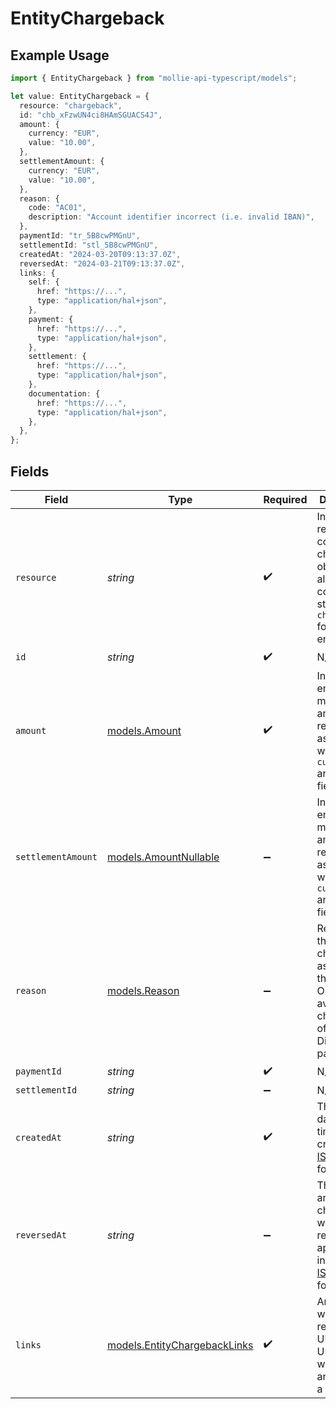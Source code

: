 # EntityChargeback

## Example Usage

```typescript
import { EntityChargeback } from "mollie-api-typescript/models";

let value: EntityChargeback = {
  resource: "chargeback",
  id: "chb_xFzwUN4ci8HAmSGUACS4J",
  amount: {
    currency: "EUR",
    value: "10.00",
  },
  settlementAmount: {
    currency: "EUR",
    value: "10.00",
  },
  reason: {
    code: "AC01",
    description: "Account identifier incorrect (i.e. invalid IBAN)",
  },
  paymentId: "tr_5B8cwPMGnU",
  settlementId: "stl_5B8cwPMGnU",
  createdAt: "2024-03-20T09:13:37.0Z",
  reversedAt: "2024-03-21T09:13:37.0Z",
  links: {
    self: {
      href: "https://...",
      type: "application/hal+json",
    },
    payment: {
      href: "https://...",
      type: "application/hal+json",
    },
    settlement: {
      href: "https://...",
      type: "application/hal+json",
    },
    documentation: {
      href: "https://...",
      type: "application/hal+json",
    },
  },
};
```

## Fields

| Field                                                                                                                      | Type                                                                                                                       | Required                                                                                                                   | Description                                                                                                                | Example                                                                                                                    |
| -------------------------------------------------------------------------------------------------------------------------- | -------------------------------------------------------------------------------------------------------------------------- | -------------------------------------------------------------------------------------------------------------------------- | -------------------------------------------------------------------------------------------------------------------------- | -------------------------------------------------------------------------------------------------------------------------- |
| `resource`                                                                                                                 | *string*                                                                                                                   | :heavy_check_mark:                                                                                                         | Indicates the response contains a chargeback object. Will always contain the string `chargeback` for this<br/>endpoint.    | chargeback                                                                                                                 |
| `id`                                                                                                                       | *string*                                                                                                                   | :heavy_check_mark:                                                                                                         | N/A                                                                                                                        | chb_xFzwUN4ci8HAmSGUACS4J                                                                                                  |
| `amount`                                                                                                                   | [models.Amount](../models/amount.md)                                                                                       | :heavy_check_mark:                                                                                                         | In v2 endpoints, monetary amounts are represented as objects with a `currency` and `value` field.                          |                                                                                                                            |
| `settlementAmount`                                                                                                         | [models.AmountNullable](../models/amountnullable.md)                                                                       | :heavy_minus_sign:                                                                                                         | In v2 endpoints, monetary amounts are represented as objects with a `currency` and `value` field.                          |                                                                                                                            |
| `reason`                                                                                                                   | [models.Reason](../models/reason.md)                                                                                       | :heavy_minus_sign:                                                                                                         | Reason for the chargeback as given by the bank. Only available for chargebacks of SEPA Direct Debit payments.              |                                                                                                                            |
| `paymentId`                                                                                                                | *string*                                                                                                                   | :heavy_check_mark:                                                                                                         | N/A                                                                                                                        | tr_5B8cwPMGnU                                                                                                              |
| `settlementId`                                                                                                             | *string*                                                                                                                   | :heavy_minus_sign:                                                                                                         | N/A                                                                                                                        | stl_5B8cwPMGnU                                                                                                             |
| `createdAt`                                                                                                                | *string*                                                                                                                   | :heavy_check_mark:                                                                                                         | The entity's date and time of creation, in [ISO 8601](https://en.wikipedia.org/wiki/ISO_8601) format.                      | 2024-03-20T09:13:37.0Z                                                                                                     |
| `reversedAt`                                                                                                               | *string*                                                                                                                   | :heavy_minus_sign:                                                                                                         | The date and time the chargeback was reversed if applicable, in<br/>[ISO 8601](https://en.wikipedia.org/wiki/ISO_8601) format. | 2024-03-21T09:13:37.0Z                                                                                                     |
| `links`                                                                                                                    | [models.EntityChargebackLinks](../models/entitychargebacklinks.md)                                                         | :heavy_check_mark:                                                                                                         | An object with several relevant URLs. Every URL object will contain an `href` and a `type` field.                          |                                                                                                                            |